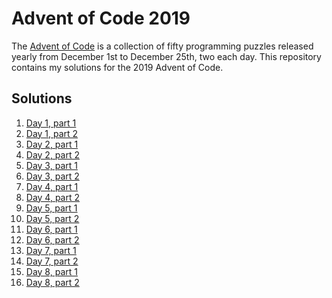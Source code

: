 # Advent of Code 2019

The [Advent of Code](https://adventofcode.com/) is a collection of fifty programming puzzles released yearly from December 1st to December 25th, two each day.
This repository contains my solutions for the 2019 Advent of Code.

## Solutions
 1. [Day 1, part 1](day1/day1-part1.c)
 2. [Day 1, part 2](day1/day1-part2.c)
 3. [Day 2, part 1](day2/day2-part1.js)
 4. [Day 2, part 2](day2/day2-part2.js)
 5. [Day 3, part 1](day3/day3-part1.cpp)
 6. [Day 3, part 2](day3/day3-part2.cpp)
 7. [Day 4, part 1](day4/day4-part1.c)
 8. [Day 4, part 2](day4/day4-part2.c)
 9. [Day 5, part 1](day5/day5-part1.js)
10. [Day 5, part 2](day5/day5-part2.js)
11. [Day 6, part 1](day6/day6-part1.cpp)
12. [Day 6, part 2](day6/day6-part2.cpp)
13. [Day 7, part 1](day7/day7-part1.js)
14. [Day 7, part 2](day7/day7-part2.js)
15. [Day 8, part 1](day8/day8-part1.c)
16. [Day 8, part 2](day8/day8-part2.c)
